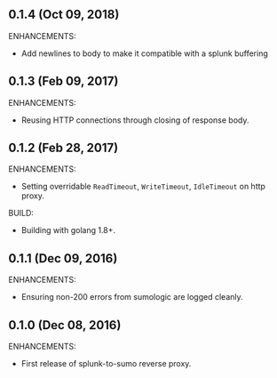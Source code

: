 ## 0.1.4 (Oct 09, 2018)

ENHANCEMENTS:

  * Add newlines to body to make it compatible with a splunk buffering

## 0.1.3 (Feb 09, 2017)

ENHANCEMENTS:

  * Reusing HTTP connections through closing of response body.

## 0.1.2 (Feb 28, 2017)

ENHANCEMENTS:

  * Setting overridable `ReadTimeout`, `WriteTimeout`, `IdleTimeout` on http proxy.

BUILD:

  * Building with golang 1.8+.

## 0.1.1 (Dec 09, 2016)

ENHANCEMENTS:

  * Ensuring non-200 errors from sumologic are logged cleanly.

## 0.1.0 (Dec 08, 2016)

ENHANCEMENTS:

  * First release of splunk-to-sumo reverse proxy.
